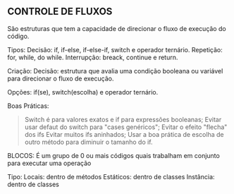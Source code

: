 ## CONTROLE DE FLUXOS

São estruturas que tem a capacidade de direcionar o fluxo de execução do código.

Tipos:
Decisão: if, if-else, if-else-if, switch e operador ternário.
Repetição: for, while, do while.
Interrupção: breack, continue e return.

Criação:
Decisão: estrutura que avalia uma condição booleana ou variável para direcionar o fluxo de execução.

Opções: if(se), switch(escolha) e operador ternário.

Boas Práticas:
>Switch é para valores exatos e if para expressões booleanas;
>Evitar usar defaut do switch para "cases genéricos";
>Evitar o efeito "flecha" dos ifs
>Evitar muitos ifs aninhados;
>Usar a boa prática de escolha de outro método para diminuir o tamanho do if.

BLOCOS:
É um grupo de 0 ou mais códigos quais trabalham em conjunto para executar uma operação

Tipo:
Locais: dentro de métodos
Estáticos: dentro de classes
Instância: dentro de classes

